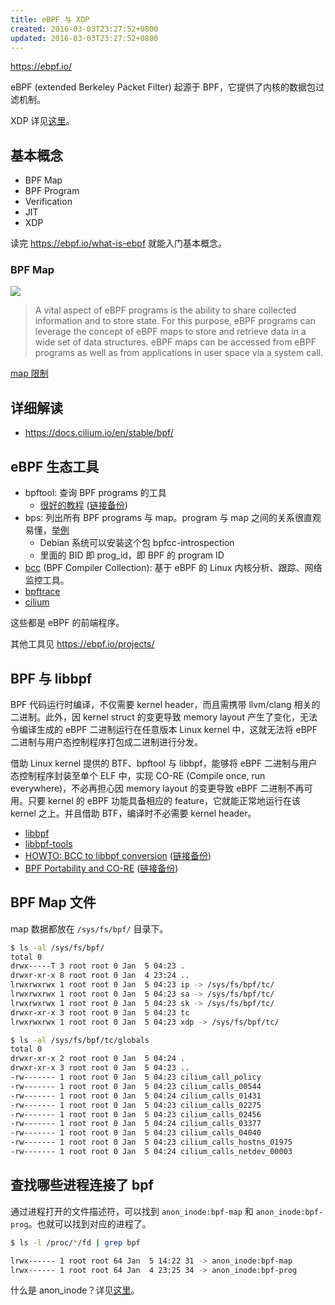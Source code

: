 ```yaml
---
title: eBPF 与 XDP
created: 2016-03-03T23:27:52+0800
updated: 2016-03-03T23:27:52+0800
---
```



https://ebpf.io/

eBPF (extended Berkeley Packet Filter) 起源于 BPF，它提供了内核的数据包过滤机制。

XDP 详见[这里](./xdp.md)。

## 基本概念

- BPF Map
- BPF Program
- Verification
- JIT
- XDP

读完 https://ebpf.io/what-is-ebpf 就能入门基本概念。

### BPF Map

![](https://ebpf.io/static/map_architecture-e7909dc59d2b139b77f901fce04f60a1.png)

> A vital aspect of eBPF programs is the ability to share collected information and to store state. For this purpose, eBPF programs can leverage the concept of eBPF maps to store and retrieve data in a wide set of data structures. eBPF maps can be accessed from eBPF programs as well as from applications in user space via a system call.

[map 限制](https://docs.cilium.io/en/stable/concepts/ebpf/maps/)

## 详细解读

- https://docs.cilium.io/en/stable/bpf/

## eBPF 生态工具

- bpftool: 查询 BPF programs 的工具
  - [很好的教程](https://qmonnet.github.io/whirl-offload/2021/09/23/bpftool-features-thread/) ([链接备份](https://web.archive.org/web/20221217204319/https://qmonnet.github.io/whirl-offload/2021/09/23/bpftool-features-thread/))
- bps: 列出所有 BPF programs 与 map。program 与 map 之间的关系很直观易懂，[举例](https://github.com/iovisor/bcc/blob/master/introspection/bps_example.txt)
  - Debian 系统可以安装这个包 bpfcc-introspection
  - 里面的 BID 即 prog_id，即 BPF 的 program ID
- [bcc](https://github.com/iovisor/bcc) (BPF Compiler Collection): 基于 eBPF 的 Linux 内核分析、跟踪、网络监控工具。
- [bpftrace](https://github.com/iovisor/bpftrace)
- [cilium](https://github.com/cilium/cilium)

这些都是 eBPF 的前端程序。

其他工具见 https://ebpf.io/projects/

## BPF 与 libbpf

BPF 代码运行时编译，不仅需要 kernel header，而且需携带 llvm/clang 相关的二进制。此外，因 kernel struct 的变更导致 memory layout 产生了变化，无法令编译生成的 eBPF 二进制运行在任意版本 Linux kernel 中，这就无法将 eBPF 二进制与用户态控制程序打包成二进制进行分发。

借助 Linux kernel 提供的 BTF、bpftool 与 libbpf，能够将 eBPF 二进制与用户态控制程序封装至单个 ELF 中，实现 CO-RE (Compile once, run everywhere)，不必再担心因 memory layout 的变更导致 eBPF 二进制不再可用。只要 kernel 的 eBPF 功能具备相应的 feature，它就能正常地运行在该 kernel 之上。并且借助 BTF，编译时不必需要 kernel header。

- [libbpf][]
- [libbpf-tools](https://github.com/iovisor/bcc/tree/master/libbpf-tools)
- [HOWTO: BCC to libbpf conversion](https://facebookmicrosites.github.io/bpf/blog/2020/02/20/bcc-to-libbpf-howto-guide.html) ([链接备份](https://web.archive.org/web/20221130165544/https://facebookmicrosites.github.io/bpf/blog/2020/02/20/bcc-to-libbpf-howto-guide.html))
- [BPF Portability and CO-RE](https://facebookmicrosites.github.io/bpf/blog/2020/02/19/bpf-portability-and-co-re.html) ([链接备份](https://web.archive.org/web/20230120022211/https://facebookmicrosites.github.io/bpf/blog/2020/02/19/bpf-portability-and-co-re.html))

## BPF Map 文件

map 数据都放在 `/sys/fs/bpf/` 目录下。

```sh
$ ls -al /sys/fs/bpf/
total 0
drwx-----T 3 root root 0 Jan  5 04:23 .
drwxr-xr-x 8 root root 0 Jan  4 23:24 ..
lrwxrwxrwx 1 root root 0 Jan  5 04:23 ip -> /sys/fs/bpf/tc/
lrwxrwxrwx 1 root root 0 Jan  5 04:23 sa -> /sys/fs/bpf/tc/
lrwxrwxrwx 1 root root 0 Jan  5 04:23 sk -> /sys/fs/bpf/tc/
drwxr-xr-x 3 root root 0 Jan  5 04:23 tc
lrwxrwxrwx 1 root root 0 Jan  5 04:23 xdp -> /sys/fs/bpf/tc/

$ ls -al /sys/fs/bpf/tc/globals
total 0
drwxr-xr-x 2 root root 0 Jan  5 04:24 .
drwxr-xr-x 3 root root 0 Jan  5 04:23 ..
-rw------- 1 root root 0 Jan  5 04:23 cilium_call_policy
-rw------- 1 root root 0 Jan  5 04:23 cilium_calls_00544
-rw------- 1 root root 0 Jan  5 04:24 cilium_calls_01431
-rw------- 1 root root 0 Jan  5 04:23 cilium_calls_02275
-rw------- 1 root root 0 Jan  5 04:23 cilium_calls_02456
-rw------- 1 root root 0 Jan  5 04:24 cilium_calls_03377
-rw------- 1 root root 0 Jan  5 04:23 cilium_calls_04040
-rw------- 1 root root 0 Jan  5 04:23 cilium_calls_hostns_01975
-rw------- 1 root root 0 Jan  5 04:24 cilium_calls_netdev_00003
```

[libbpf]: https://github.com/libbpf/libbpf

## 查找哪些进程连接了 bpf

通过进程打开的文件描述符，可以找到 `anon_inode:bpf-map` 和 `anon_inode:bpf-prog`。也就可以找到对应的进程了。

```sh
$ ls -l /proc/*/fd | grep bpf

lrwx------ 1 root root 64 Jan  5 14:22 31 -> anon_inode:bpf-map
lrwx------ 1 root root 64 Jan  4 23:25 34 -> anon_inode:bpf-prog
```

什么是 anon_inode？详见[这里](./anon_inode.md)。
